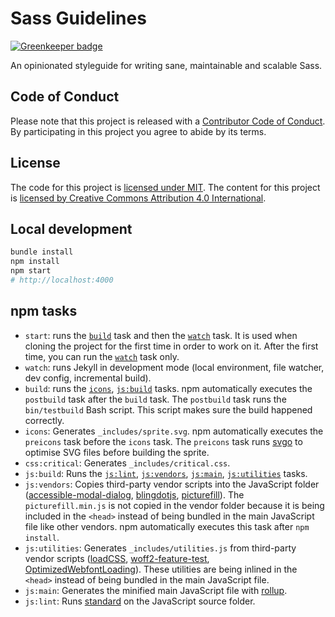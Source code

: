 # Sass Guidelines

[![Greenkeeper badge](https://badges.greenkeeper.io/HugoGiraudel/sass-guidelines.svg)](https://greenkeeper.io/)

An opinionated styleguide for writing sane, maintainable and scalable Sass.

## Code of Conduct

Please note that this project is released with a [Contributor Code of Conduct](CODE_OF_CONDUCT.md). By participating in this project you agree to abide by its terms.

## License

The code for this project is [licensed under MIT](LICENSE).
The content for this project is [licensed by Creative Commons Attribution 4.0 International](https://creativecommons.org/licenses/by/4.0/legalcode).

## Local development

```sh
bundle install
npm install
npm start
# http://localhost:4000
```

## npm tasks

* `start`: runs the [`build`](#build) task and then the [`watch`](#watch) task. It is used when cloning the project for the first time in order to work on it. After the first time, you can run the [`watch`](#watch) task only.
* `watch`: runs Jekyll in development mode (local environment, file watcher, dev config, incremental build).
* `build`: runs the [`icons`](#icons), [`js:build`](#jsbuild)  tasks. npm automatically executes the `postbuild` task after the `build` task. The `postbuild` task runs the `bin/testbuild` Bash script. This script makes sure the build happened correctly.
* `icons`: Generates `_includes/sprite.svg`. npm automatically executes the `preicons` task before the `icons` task. The `preicons` task runs [svgo](https://github.com/ajstarks/svgo) to optimise SVG files before building the sprite.
* `css:critical`: Generates `_includes/critical.css`.
* `js:build`: Runs the [`js:lint`](#jslint), [`js:vendors`](#jsvendords), [`js:main`](#jsmain), [`js:utilities`](#jsutilities) tasks.
* `js:vendors`: Copies third-party vendor scripts into the JavaScript folder ([accessible-modal-dialog](https://github.com/edenspiekermann/accessible-modal-dialog), [blingdotjs](https://gist.github.com/HugoGiraudel/7d867cda127e64d38f28), [picturefill](https://github.com/scottjehl/picturefill)). The `picturefill.min.js` is not copied in the vendor folder because it is being included in the `<head>` instead of being bundled in the main JavaScript file like other vendors. npm automatically executes this task after `npm install`.
* `js:utilities`: Generates `_includes/utilities.js` from third-party vendor scripts ([loadCSS](https://github.com/filamentgroup/loadCSS), [woff2-feature-test](https://github.com/filamentgroup/woff2-feature-test), [OptimizedWebfontLoading](https://gist.github.com/HugoGiraudel/2a65d6a37675412a2463)). These utilities are being inlined in the `<head>` instead of being bundled in the main JavaScript file.
* `js:main`: Generates the minified main JavaScript file with [rollup](http://rollupjs.org/).
* `js:lint`: Runs [standard](https://github.com/feross/standard) on the JavaScript source folder.
